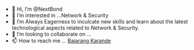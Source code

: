 - 👋 Hi, I’m @NextBond
- 👀 I’m interested in ...Network & Security
- 🌱 I’m Always Eagerness to inculcate new skills and learn about the latest technological aspects related to Network & Security.
- 💞️ I’m looking to collaborate on ...
- 📫 How to reach me ...  [Bajarang Karande](www.linkedin.com/in/bajarangkarande/)

<!---
NextBond/NextBond is a ✨ special ✨ repository because its `README.md` (this file) appears on your GitHub profile.
You can click the Preview link to take a look at your changes.
--->

